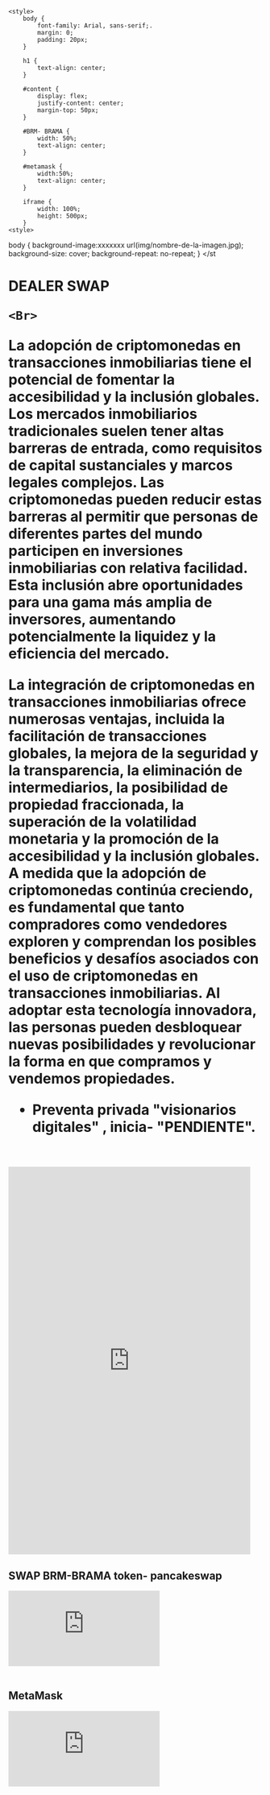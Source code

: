 <html>
<head>

	<style>
		body {
			font-family: Arial, sans-serif;.
			margin: 0;
			padding: 20px;
		}

		h1 {
			text-align: center;
		}

		#content {
			display: flex;
			justify-content: center;
			margin-top: 50px;
		}

		#BRM- BRAMA {
			width: 50%;
			text-align: center;
		}
		
		#metamask {
			width:50%;
			text-align: center;
		}

		iframe {
			width: 100%;
			height: 500px;
		}
	<style>
body {
  background-image:xxxxxxx url(img/nombre-de-la-imagen.jpg);
  background-size: cover;
  background-repeat: no-repeat;
}
</st
<h1>
	<p class="oval-shadow">DEALER SWAP</p>
	
	<Br>

La adopción de criptomonedas en transacciones inmobiliarias tiene el potencial de fomentar la accesibilidad y la inclusión globales. Los mercados inmobiliarios tradicionales suelen tener altas barreras de entrada, como requisitos de capital sustanciales y marcos legales complejos. Las criptomonedas pueden reducir estas barreras al permitir que personas de diferentes partes del mundo participen en inversiones inmobiliarias con relativa facilidad. Esta inclusión abre oportunidades para una gama más amplia de inversores, aumentando potencialmente la liquidez y la eficiencia del mercado.
<Br>

La integración de criptomonedas en transacciones inmobiliarias ofrece numerosas ventajas, incluida la facilitación de transacciones globales, la mejora de la seguridad y la transparencia, la eliminación de intermediarios, la posibilidad de propiedad fraccionada, la superación de la volatilidad monetaria y la promoción de la accesibilidad y la inclusión globales. A medida que la adopción de criptomonedas continúa creciendo, es fundamental que tanto compradores como vendedores exploren y comprendan los posibles beneficios y desafíos asociados con el uso de criptomonedas en transacciones inmobiliarias. Al adoptar esta tecnología innovadora, las personas pueden desbloquear nuevas posibilidades y revolucionar la forma en que compramos y vendemos propiedades.

- Preventa privada "visionarios digitales" , inicia- "PENDIENTE".

<br>
  <iframe width=480 height="770" frameBorder="0" scrolling="no" src="https://coinbrain.com/coins/bnb-0x2a771f074916b87f70c5371d1fb32a397e5680f4/lite?theme=light&padding=16&currency=USD"></iframe>
			
</h1>
	<div id="content">
		<div id="BRM-BRAMA">
			<h2> SWAP BRM-BRAMA token- pancakeswap </h2>
			<iframe src="https://pancakeswap.finance/swap?outputCurrency=0x2a771F074916b87F70C5371d1FB32A397e5680f4&inputCurrency=0x55d398326f99059fF775485246999027B3197955" frameborder="0"></iframe>
		</div>
	</div>
		<br>
		<div id="metamask">
			<h2>MetaMask</h2>
			<iframe src="https://metamask.io" frameborder="0"></iframe>
   </div>
		
		
  
	

	
		

		
		
